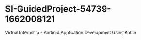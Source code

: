 # SI-GuidedProject-54739-1662008121
Virtual Internship - Android Application Development Using Kotlin
